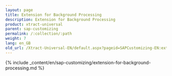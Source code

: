```yaml
---
layout: page
title: Extension for Background Processing
description: Extension for Background Processing
product: xtract-universal
parent: sap-customizing
permalink: /:collection/:path
weight: 7
lang: en_GB
old_url: /Xtract-Universal-EN/default.aspx?pageid=SAPCustomizing-EN:extension-for-background-processing
---
```


{% include _content/en/sap-customizing/extension-for-background-processing.md  %}